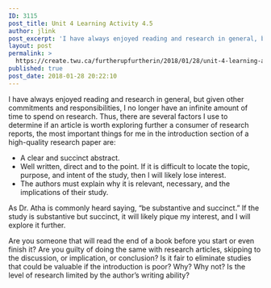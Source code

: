 ```yaml
---
ID: 3115
post_title: Unit 4 Learning Activity 4.5
author: jlink
post_excerpt: 'I have always enjoyed reading and research in general, but given other commitments and responsibilities, I no longer have an infinite amount of time to spend on research. Thus, there are several factors I use to determine if an article is worth exploring further a consumer of research reports, the most important things for me &hellip; <p><a href="https://create.twu.ca/furtherupfurtherin/2018/01/28/unit-4-learning-activity-4-5/">Continue reading<span> "Unit 4 Learning Activity 4.5"</span></a></p>'
layout: post
permalink: >
  https://create.twu.ca/furtherupfurtherin/2018/01/28/unit-4-learning-activity-4-5/
published: true
post_date: 2018-01-28 20:22:10
---
```

<p>I have always enjoyed reading and research in general, but given other commitments and responsibilities, I no longer have an infinite amount of time to spend on research. Thus, there are several factors I use to determine if an article is worth exploring further a consumer of research reports, the most important things for me in the introduction section of a high-quality research paper are:</p>
<ul>
<li>A clear and succinct abstract.</li>
<li>Well written, direct and to the point. If it is difficult to locate the topic, purpose, and intent of the study, then I will likely lose interest.</li>
<li>The authors must explain why it is relevant, necessary, and the implications of their study.</li>
</ul>
<p>As Dr. Atha is commonly heard saying, “be substantive and succinct.” If the study is substantive but succinct, it will likely pique my interest, and I will explore it further.</p>
<p>Are you someone that will read the end of a book before you start or even finish it? Are you guilty of doing the same with research articles, skipping to the discussion, or implication, or conclusion? Is it fair to eliminate studies that could be valuable if the introduction is poor? Why? Why not? Is the level of research limited by the author&#8217;s writing ability?</p>